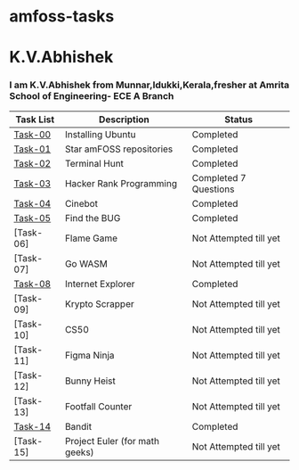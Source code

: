 # amfoss-tasks

# K.V.Abhishek
### I am K.V.Abhishek from Munnar,Idukki,Kerala,fresher at Amrita School of Engineering- ECE A Branch

| **Task List** | **Description** | **Status** |
|---|---|---|
| [Task-00](https://github.com/AbhishekAKV/amfoss-tasks/tree/main/task-00) | Installing Ubuntu | Completed |
| [Task-01](https://github.com/AbhishekAKV/amfoss-tasks/tree/main/task-01) | Star amFOSS repositories | Completed |
| [Task-02](https://github.com/AbhishekAKV/amfoss-tasks/tree/main/task-02) | Terminal Hunt | Completed |
| [Task-03](https://github.com/AbhishekAKV/amfoss-tasks/tree/main/task-03) | Hacker Rank Programming | Completed 7 Questions |
| [Task-04](https://github.com/AbhishekAKV/amfoss-tasks/tree/main/task-04) | Cinebot | Completed |
| [Task-05](https://github.com/AbhishekAKV/amfoss-tasks/tree/main/task-05) | Find the BUG | Completed |
| [Task-06] | Flame Game | Not Attempted till yet |
| [Task-07] | Go WASM | Not Attempted till yet |
| [Task-08](https://github.com/AbhishekAKV/amfoss-tasks/tree/main/task-08) | Internet Explorer | Completed |
| [Task-09] | Krypto Scrapper | Not Attempted till yet |
| [Task-10] | CS50 | Not Attempted till yet |
| [Task-11] | Figma Ninja | Not Attempted till yet |
| [Task-12] | Bunny Heist | Not Attempted till yet |
| [Task-13] | Footfall Counter | Not Attempted till yet |
| [Task-14](https://github.com/AbhishekAKV/amfoss-tasks/tree/main/task-14) | Bandit | Completed |
| [Task-15] | Project Euler (for math geeks) | Not Attempted till yet |
